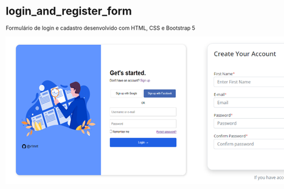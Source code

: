 # login_and_register_form
Formulário de login e cadastro desenvolvido com HTML, CSS e Bootstrap 5

<div style="display: flex;" class="images">
  <img height="390px" width="550px" src="login_form.PNG" alt="login form">
  <img width="500px" src="register_form.PNG" alt="register form">
</div>


